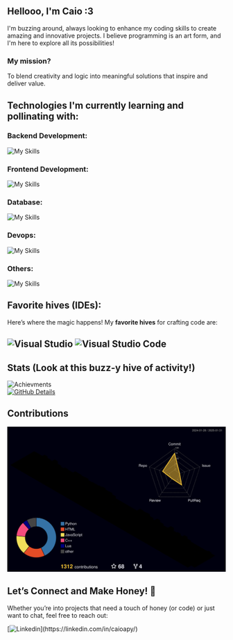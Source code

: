 ## Hellooo, I'm Caio :3  
I'm buzzing around, always looking to enhance my coding skills to create amazing and innovative projects. I believe programming is an art form, and I'm here to explore all its possibilities!  

### My **mission**?  
To blend creativity and logic into meaningful solutions that inspire and deliver value.

## Technologies I'm currently learning and pollinating with: 

### Backend Development:
![My Skills](https://skillicons.dev/icons?i=dotnet,cs,py)

### Frontend Development:
![My Skills](https://skillicons.dev/icons?i=react,js,html,css)

### Database:
![My Skills](https://skillicons.dev/icons?i=mongodb,mysql,postgresql)

### Devops:
![My Skills](https://skillicons.dev/icons?i=docker,aws,azure)

### Others:
![My Skills](https://skillicons.dev/icons?i=git,postman) 

## Favorite hives (IDEs):  
Here’s where the magic happens! My **favorite hives** for crafting code are:  

![Visual Studio](https://img.shields.io/badge/Visual%20Studio-5C2D91.svg?style=for-the-badge&logo=visual-studio-ide&logoColor=white) ![Visual Studio Code](https://img.shields.io/badge/Visual%20Studio%20Code-0078d7.svg?style=for-the-badge&logo=visual-studio-code&logoColor=white)
---

## Stats (Look at this buzz-y hive of activity!)  
![Achievments](https://github-profile-trophy.vercel.app/?username=CaioaPy&row=1&column=3&theme=dracula&margin-w=15&margin-h=1)  
[![GitHub Details](http://github-profile-summary-cards.vercel.app/api/cards/profile-details?username=CaioaPy&theme=dracula)](https://github.com/vn7n24fzkq/github-profile-summary-cards)  

## Contributions
![Contributions](./profile-3d-contrib/profile-night-rainbow.svg)  

## Let’s Connect and Make Honey! 🍯  
Whether you’re into projects that need a touch of honey (or code) or just want to chat, feel free to reach out:  

[![Linkedin](https://skillicons.dev/icons?i=linkedin,)](https://linkedin.com/in/caioapy/)  
